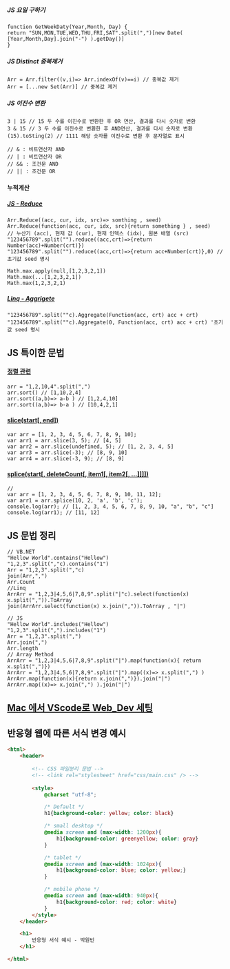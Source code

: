##### JS 요일 구하기
```JS
function GetWeekDaty(Year,Month, Day) {
return "SUN,MON,TUE,WED,THU,FRI,SAT".split(",")[new Date( [Year,Month,Day].join("-") ).getDay()]
}
```
##### JS Distinct 중복제거
```JS
Arr = Arr.filter((v,i)=> Arr.indexOf(v)==i) // 중복값 제거
Arr = [...new Set(Arr)] // 중복값 제거
```
##### JS 이진수 변환
```JS
3 | 15 // 15 두 수를 이진수로 변환한 후 OR 연산, 결과를 다시 숫자로 변환
3 & 15 // 3 두 수를 이진수로 변환한 후 AND연산, 결과를 다시 숫자로 변환
(15).toSting(2) // 1111 해당 숫자를 이진수로 변환 후 문자열로 표시

// & : 비트연산자 AND
// | : 비트연산자 OR
// && : 조건문 AND
// || : 조건문 OR
```

#### 누적계산
##### [JS - Reduce](https://developer.mozilla.org/ko/docs/Web/JavaScript/Reference/Global_Objects/Array/Reduce)  
```JS
Arr.Reduce((acc, cur, idx, src)=> somthing , seed)
Arr.Reduce(function(acc, cur, idx, src){return something } , seed)
// 누산기 (acc), 현재 값 (cur), 현재 인덱스 (idx), 원본 배열 (src)
"123456789".split("").reduce((acc,crt)=>{return Number(acc)+Number(crt)})
"123456789".split("").reduce((acc,crt)=>{return acc+Number(crt)},0) // 초기값 seed 명시

Math.max.apply(null,[1,2,3,2,1])
Math.max(...[1,2,3,2,1])
Math.max(1,2,3,2,1)
```
##### [Linq - Aggrigete](https://linqsamples.com/linq-to-objects/aggregation/Aggregate-seed-lambda-vb)
```VB
"123456789".split(""c).Aggregate(Function(acc, crt) acc + crt)
"123456789".split(""c).Aggregate(0, Function(acc, crt) acc + crt) '초기값 seed 명시
```

## JS 특이한 문법
#### [정렬 관련](https://hianna.tistory.com/409)
```JS
arr = "1,2,10,4".split(",")
arr.sort() // [1,10,2,4]
arr.sort((a,b)=> a-b ) // [1,2,4,10]
arr.sort((a,b)=> b-a ) // [10,4,2,1]
```

#### [slice(start[, end])](https://im-developer.tistory.com/103)
```JS
var arr = [1, 2, 3, 4, 5, 6, 7, 8, 9, 10];
var arr1 = arr.slice(3, 5); // [4, 5]
var arr2 = arr.slice(undefined, 5); // [1, 2, 3, 4, 5]
var arr3 = arr.slice(-3); // [8, 9, 10]
var arr4 = arr.slice(-3, 9); // [8, 9]
```

#### [splice(start[, deleteCount[, item1[, item2[, ...]]]])](https://im-developer.tistory.com/103)
```JS
// 
var arr = [1, 2, 3, 4, 5, 6, 7, 8, 9, 10, 11, 12];
var arr1 = arr.splice(10, 2, 'a', 'b', 'c');
console.log(arr); // [1, 2, 3, 4, 5, 6, 7, 8, 9, 10, "a", "b", "c"]
console.log(arr1); // [11, 12]
```

## JS 문법 정리
```JS
// VB.NET
"Hellow World".contains("Hellow")
"1,2,3".split(","c).contains("1")
Arr = "1,2,3".split(","c)
join(Arr,",")
Arr.Count
//Linq
ArrArr = "1,2,3|4,5,6|7,8,9".split("|"c).select(function(x) x.split(",")).ToArray
join(ArrArr.select(function(x) x.join(",")).ToArray , "|")

// JS
"Hellow World".includes("Hellow")
"1,2,3".split(",").includes("1")
Arr = "1,2,3".split(",")
Arr.join(",")
Arr.length
// Array Method
ArrArr = "1,2,3|4,5,6|7,8,9".split("|").map(function(x){ return x.split(",")})
ArrArr = "1,2,3|4,5,6|7,8,9".split("|").map((x)=> x.split(",") )
ArrArr.map(function(x){return x.join(",")}).join("|")
ArrArr.map((x)=> x.join(",") ).join("|")
```


## [Mac 에서 VScode로 Web_Dev 세팅](https://www.youtube.com/watch?v=J8JPPcxr8Q8)

## 반응형 웹에 따른 서식 변경 예시
```html
<html>
    <header>
    
        <!-- CSS 파일분리 문법 -->
        <!-- <link rel="stylesheet" href="css/main.css" /> -->
        
        <style>
            @charset "utf-8";

            /* Default */
            h1{background-color: yellow; color: black}

            /* small desktop */
            @media screen and (max-width: 1200px){
                h1{background-color: greenyellow; color: gray}
            }

            /* tablet */
            @media screen and (max-width: 1024px){
                h1{background-color: blue; color: yellow;}
            }

            /* mobile phone */
            @media screen and (max-width: 940px){
                h1{background-color: red; color: white}
            }
        </style>
    </header>

    <h1>
        반응형 서식 예시 - 박원빈
    </h1>

</html>
```
